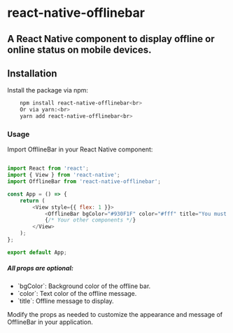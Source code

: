 # react-native-offlinebar

<h2>A React Native component to display offline or online status on mobile devices.</h2>

## Installation

Install the package via npm:

```bash
    npm install react-native-offlinebar<br>
    Or via yarn:<br>
    yarn add react-native-offlinebar<br>
```
<h3>Usage</h3>
Import OfflineBar in your React Native component:

```javascript

import React from 'react';
import { View } from 'react-native';
import OfflineBar from 'react-native-offlinebar';

const App = () => {
    return (
        <View style={{ flex: 1 }}>
            <OfflineBar bgColor="#930F1F" color="#fff" title="You must connect to Wi-Fi or a cellular network to get online again" />
            {/* Your other components */}
        </View>
    );
};

export default App;
```
<h5>All props are optional:</h5>
<ul>
<li>`bgColor`: Background color of the offline bar.</li>
<li>`color`: Text color of the offline message.</li>
<li>`title`: Offline message to display.</li>
</ul>

Modify the props as needed to customize the appearance and message of OfflineBar in your application.
